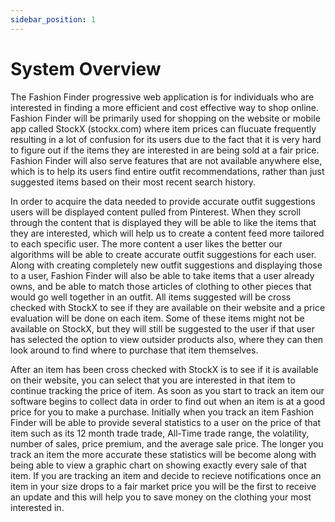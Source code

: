 ```yaml
---
sidebar_position: 1
---
```


# System Overview
The Fashion Finder progressive web application is for individuals who are interested in finding a more efficient and cost effective way to shop online.  Fashion Finder will be primarily used for shopping on the website or mobile app called StockX (stockx.com) where item prices can flucuate frequently resulting in a lot of confusion for its users due to the fact that it is very hard to figure out if the items they are interested in are being sold at a fair price.  Fashion Finder will also serve features that are not available anywhere else, which is to help its users find entire outfit recommendations, rather than just suggested items based on their most recent search history.  

In order to acquire the data needed to provide accurate outfit suggestions users will be displayed content pulled from Pinterest.  When they scroll through the content that is displayed they will be able to like the items that they are interested, which will help us to create a content feed more tailored to each specific user.  The more content a user likes the better our algorithms will be able to create accurate outfit suggestions for each user.  Along with creating completely new outfit suggestions and displaying those to a user, Fashion Finder will also be able to take items that a user already owns, and be able to match those articles of clothing to other pieces that would go well together in an outfit.  All items suggested will be cross checked with StockX to see if they are available on their website and a price evaluation will be done on each item.  Some of these items might not be available on StockX, but they will still be suggested to the user if that user has selected the option to view outsider products also, where they can then look around to find where to purchase that item themselves.  

After an item has been cross checked with StockX is to see if it is available on their website, you can select that you are interested in that item to continue tracking the price of item.  As soon as you start to track an item our software begins to collect data in order to find out when an item is at a good price for you to make a purchase.  Initially when you track an item Fashion Finder will be able to provide several statistics to a user on the price of that item such as its 12 month trade trade, All-Time trade range, the volatility, number of sales, price premium, and the average sale price.  The longer you track an item the more accurate these statistics will be become along with being able to view a graphic chart on showing exactly every sale of that item.  If you are tracking an item and decide to recieve notifications once an item in your size drops to a fair market price you will be the first to receive an update and this will help you to save money on the clothing your most interested in.  


